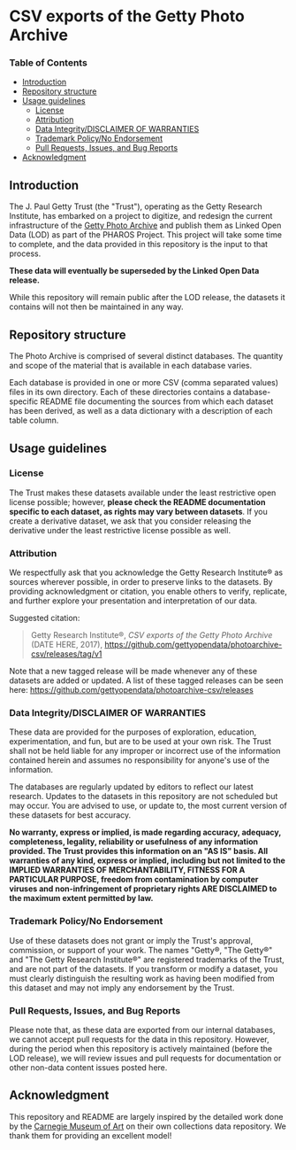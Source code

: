 # CSV exports of the Getty Photo Archive

### Table of Contents

* [Introduction](#introduction)
* [Repository structure](#repository-structure)
* [Usage guidelines](#usage-guidelines)
  * [License](#license)
  * [Attribution](#attribution)
  * [Data Integrity/DISCLAIMER OF WARRANTIES](#data-integritydisclaimer-of-warranties)
  * [Trademark Policy/No Endorsement](#trademark-policyno-endorsement)
  * [Pull Requests, Issues, and Bug Reports](#pull-requests-issues-and-bug-reports)
* [Acknowledgment](#acknowledgment)

## Introduction

The J. Paul Getty Trust (the "Trust"), operating as the Getty Research Institute, has embarked on a project to digitize, and redesign the current infrastructure of the [Getty Photo Archive](http://www.getty.edu/research/tools/provenance/) and publish them as Linked Open Data (LOD) as part of the PHAROS Project. This project will take some time to complete, and the data provided in this repository is the input to that process.

**These data will eventually be superseded by the Linked Open Data release.**

While this repository will remain public after the LOD release, the datasets it contains will not then be maintained in any way.

## Repository structure

The Photo Archive is comprised of several distinct databases. The quantity and scope of the material that is available in each database varies.

Each database is provided in one or more CSV (comma separated values) files in its own directory. Each of these directories contains a database-specific README file documenting the sources from which each dataset has been derived, as well as a data dictionary with a description of each table column. 

## Usage guidelines

### License

The Trust makes these datasets available under the least restrictive open license possible; however, **please check the README documentation specific to each dataset, as rights may vary between datasets**.
If you create a derivative dataset, we ask that you consider releasing the derivative under the least restrictive license possible as well.

### Attribution

We respectfully ask that you acknowledge the Getty Research Institute® as sources wherever possible, in order to preserve links to the datasets. By providing acknowledgment or citation, you enable others to verify, replicate, and further explore your presentation and interpretation of our data.

Suggested citation:

>Getty Research Institute®, _CSV exports of the Getty Photo Archive_ (DATE HERE, 2017), <https://github.com/gettyopendata/photoarchive-csv/releases/tag/v1>

Note that a new tagged release will be made whenever any of these datasets are added or updated. A list of these tagged releases can be seen here: <https://github.com/gettyopendata/photoarchive-csv/releases>

### Data Integrity/DISCLAIMER OF WARRANTIES

These data are provided for the purposes of exploration, education, experimentation, and fun, but are to be used at your own risk. 
The Trust shall not be held liable for any improper or incorrect use of the information contained herein and assumes no responsibility for anyone's use of the information.

The databases are regularly updated by editors to reflect our latest research. Updates to the datasets in this repository are not scheduled but may occur. You are advised to use, or update to, the most current version of these datasets for best accuracy.

**No warranty, express or implied, is made regarding accuracy, adequacy, completeness, legality, reliability or usefulness of any information provided.
The Trust provides this information on an "AS IS" basis.
All warranties of any kind, express or implied, including but not limited to the IMPLIED WARRANTIES OF MERCHANTABILITY, FITNESS FOR A PARTICULAR PURPOSE, freedom from contamination by computer viruses and non-infringement of proprietary rights ARE DISCLAIMED to the maximum extent permitted by law.**

### Trademark Policy/No Endorsement

Use of these datasets does not grant or imply the Trust's approval, commission, or support of your work. 
The names "Getty®, "The Getty®" and "The Getty Research Institute®" are registered trademarks of the Trust, and are not part of the datasets. 
If you transform or modify a dataset, you must clearly distinguish the resulting work as having been modified from this dataset and may not imply any endorsement by the Trust.

### Pull Requests, Issues, and Bug Reports

Please note that, as these data are exported from our internal databases, we cannot accept pull requests for the data in this repository. 
However, during the period when this repository is actively maintained (before the LOD release), we will review issues and pull requests for documentation or other non-data content issues posted here.

## Acknowledgment

This repository and README are largely inspired by the detailed work done by the [Carnegie Museum of Art](https://github.com/cmoa/collection) on their own collections data repository.
We thank them for providing an excellent model!
